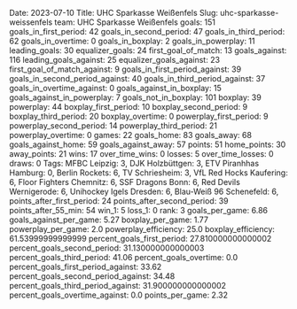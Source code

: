 Date: 2023-07-10
Title: UHC Sparkasse Weißenfels
Slug: uhc-sparkasse-weissenfels
team: UHC Sparkasse Weißenfels
goals: 151
goals_in_first_period: 42
goals_in_second_period: 47
goals_in_third_period: 62
goals_in_overtime: 0
goals_in_boxplay: 2
goals_in_powerplay: 11
leading_goals: 30
equalizer_goals: 24
first_goal_of_match: 13
goals_against: 116
leading_goals_against: 25
equalizer_goals_against: 23
first_goal_of_match_against: 9
goals_in_first_period_against: 39
goals_in_second_period_against: 40
goals_in_third_period_against: 37
goals_in_overtime_against: 0
goals_against_in_boxplay: 15
goals_against_in_powerplay: 7
goals_not_in_boxplay: 101
boxplay: 39
powerplay: 44
boxplay_first_period: 10
boxplay_second_period: 9
boxplay_third_period: 20
boxplay_overtime: 0
powerplay_first_period: 9
powerplay_second_period: 14
powerplay_third_period: 21
powerplay_overtime: 0
games: 22
goals_home: 83
goals_away: 68
goals_against_home: 59
goals_against_away: 57
points: 51
home_points: 30
away_points: 21
wins: 17
over_time_wins: 0
losses: 5
over_time_losses: 0
draws: 0
Tags:  MFBC Leipzig: 3,  DJK Holzbüttgen: 3,  ETV Piranhhas Hamburg: 0,  Berlin Rockets: 6,  TV Schriesheim: 3,  VfL Red Hocks Kaufering: 6,  Floor Fighters Chemnitz: 6,  SSF Dragons Bonn: 6,  Red Devils Wernigerode: 6,  Unihockey Igels Dresden: 6,  Blau-Weiß 96 Schenefeld: 6,
points_after_first_period: 24
points_after_second_period: 39
points_after_55_min: 54
win_1: 5
loss_1: 0
rank: 3
goals_per_game: 6.86
goals_against_per_game: 5.27
boxplay_per_game: 1.77
powerplay_per_game: 2.0
powerplay_efficiency: 25.0
boxplay_efficiency: 61.53999999999999
percent_goals_first_period: 27.810000000000002
percent_goals_second_period: 31.130000000000003
percent_goals_third_period: 41.06
percent_goals_overtime: 0.0
percent_goals_first_period_against: 33.62
percent_goals_second_period_against: 34.48
percent_goals_third_period_against: 31.900000000000002
percent_goals_overtime_against: 0.0
points_per_game: 2.32
